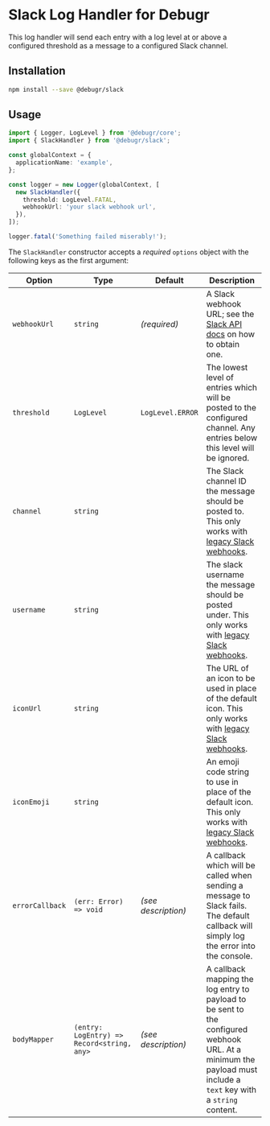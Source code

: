 Slack Log Handler for Debugr
=========================

This log handler will send each entry with a log level at or above a configured threshold
as a message to a configured Slack channel.

## Installation

```bash
npm install --save @debugr/slack
```

## Usage

```typescript
import { Logger, LogLevel } from '@debugr/core';
import { SlackHandler } from '@debugr/slack';

const globalContext = {
  applicationName: 'example',
};

const logger = new Logger(globalContext, [
  new SlackHandler({
    threshold: LogLevel.FATAL,
    webhookUrl: 'your slack webhook url',
  }),
]);

logger.fatal('Something failed miserably!');
```

The `SlackHandler` constructor accepts a *required* `options` object
with the following keys as the first argument:

| Option          | Type                                       | Default             | Description                                                                                                                                                       |
|-----------------|--------------------------------------------|---------------------|-------------------------------------------------------------------------------------------------------------------------------------------------------------------|
| `webhookUrl`    | `string`                                   | _(required)_        | A Slack webhook URL; see the [Slack API docs] on how to obtain one.                                                                                               |
| `threshold`     | `LogLevel`                                 | `LogLevel.ERROR`    | The lowest level of entries which will be posted to the configured channel. Any entries below this level will be ignored.                                         |
| `channel`       | `string`                                   |                     | The Slack channel ID the message should be posted to. This only works with [legacy Slack webhooks].                                                               |
| `username`      | `string`                                   |                     | The slack username the message should be posted under. This only works with [legacy Slack webhooks].                                                              |
| `iconUrl`       | `string`                                   |                     | The URL of an icon to be used in place of the default icon. This only works with [legacy Slack webhooks].                                                         |
| `iconEmoji`     | `string`                                   |                     | An emoji code string to use in place of the default icon. This only works with [legacy Slack webhooks].                                                           |
| `errorCallback` | `(err: Error) => void`                     | _(see description)_ | A callback which will be called when sending a message to Slack fails. The default callback will simply log the error into the console.                           |
| `bodyMapper`    | `(entry: LogEntry) => Record<string, any>` | _(see description)_ | A callback mapping the log entry to payload to be sent to the configured webhook URL. At a minimum the payload must include a `text` key with a `string` content. |

[Slack API docs]: https://api.slack.com/messaging/webhooks
[legacy Slack webhooks]: https://api.slack.com/legacy/custom-integrations/messaging/webhooks
